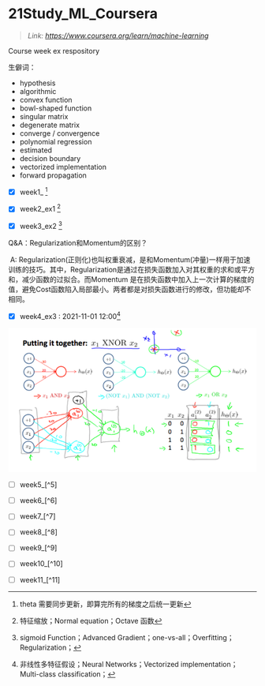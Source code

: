 # 21Study_ML_Coursera

> *Link: https://www.coursera.org/learn/machine-learning*

 Course week ex respository

生僻词：

- hypothesis 
- algorithmic
- convex function
- bowl-shaped function
- singular matrix
- degenerate matrix
- converge / convergence
- polynomial regression
- estimated
- decision boundary
- vectorized implementation
- forward propagation

- [x] week1_	[^1] 

- [x] week2_ex1 [^2]

- [x] week3_ex2 [^3]

Q&A：Regularization和Momentum的区别？

​		A: Regularization(正则化)也叫权重衰减，是和Momentum(冲量)一样用于加速训练的技巧。其中，Regularization是通过在损失函数加入对其权重的求和或平方和，减少函数的过拟合。而Momentum 是在损失函数中加入上一次计算的梯度的值，避免Cost函数陷入局部最小。两者都是对损失函数进行的修改，但功能却不相同。

- [x] week4_ex3 : 2021-11-01 12:00[^4]

![image-20211101163848925](https://raw.githubusercontent.com/YueyueBird-su/Pitcture_Git/main/img/202111011638319.png)

- [ ] week5_[^5]
- [ ] week6_[^6]
- [ ] week7_[^7]
- [ ] week8_[^8]
- [ ] week9_[^9]
- [ ] week10_[^10]
- [ ] week11_[^11]



[^1]: theta 需要同步更新，即算完所有的梯度之后统一更新
[^2]: 特征缩放；Normal equation；Octave 函数
[^3]:sigmoid Function；Advanced Gradient；one-vs-all；Overfitting；Regularization；
[^4]:非线性多特征假设；Neural Networks；Vectorized implementation；Multi-class classification；



